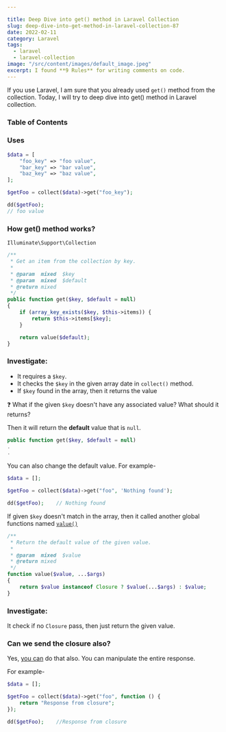 ```yaml
---

title: Deep Dive into get() method in Laravel Collection
slug: deep-dive-into-get-method-in-laravel-collection-87
date: 2022-02-11
category: Laravel
tags:
  - laravel
  - laravel-collection
image: "/src/content/images/default_image.jpeg"
excerpt: I found **9 Rules** for writing comments on code.
---
```


If you use Laravel, I am sure that you already used `get()` method from the collection. Today, I will try to deep dive into get() method in Laravel collection.

### Table of Contents

### Uses

```php
$data = [
    "foo_key" => "foo value",
    "bar_key" => "bar value",
    "baz_key" => "baz value",
];

$getFoo = collect($data)->get("foo_key");

dd($getFoo);
// foo value
```

### How get() method works?

`Illuminate\Support\Collection`
```php
/**
 * Get an item from the collection by key.
 *
 * @param  mixed  $key
 * @param  mixed  $default
 * @return mixed
 */
public function get($key, $default = null)
{
    if (array_key_exists($key, $this->items)) {
        return $this->items[$key];
    }

    return value($default);
}
```

### Investigate:
- It requires a `$key`.
- It checks the `$key` in the given array date in `collect()` method.
- If `$key` found in the array, then it returns the value

:question: What if the given `$key` doesn't have any associated value? What should it returns?

Then it will return the **default** value that is `null`.
```php
public function get($key, $default = null)
.
.
```

You can also change the default value. For example-

```php
$data = [];

$getFoo = collect($data)->get("foo", 'Nothing found');

dd($getFoo);    // Nothing found
```
If given `$key` doesn't match in the array, then it called another global functions named [`value()`](https://github.com/illuminate/collections/blob/2d35de2e6c2ce3ecfedf060c2f3572c49aa09c73/helpers.php#L185)

```php
/**
 * Return the default value of the given value.
 *
 * @param  mixed  $value
 * @return mixed
 */
function value($value, ...$args)
{
    return $value instanceof Closure ? $value(...$args) : $value;
}
```
### Investigate:
It check if no `Closure` pass, then just return the given value.

### Can we send the closure also?
Yes, [you can](https://laravel.com/docs/8.x/collections#method-get) do that also. You can manipulate the entire response.

For example-
```php
$data = [];

$getFoo = collect($data)->get("foo", function () {
    return "Response from closure";
});

dd($getFoo);    //Response from closure
```